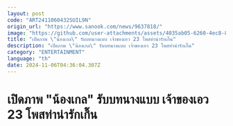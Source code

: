 ```yaml
---
layout: post
code: "ART2411060432SUIL9N"
origin_url: "https://www.sanook.com/news/9637818/"
image: "https://github.com/user-attachments/assets/4035ab05-6260-4ec8-8bac-37bc956ab135"
title: "เปิดภาพ \"น้องเกล\" รับบทนางแบบ เจ้าของเอว 23 โพสท่าน่ารักเกิ๊น"
description: "เปิดภาพ \"น้องเกล\" รับบทนางแบบ เจ้าของเอว 23 โพสท่าน่ารักเกิ๊น"
category: "ENTERTAINMENT"
language: "th"
date: 2024-11-06T04:36:04.307Z
---
```


# เปิดภาพ "น้องเกล" รับบทนางแบบ เจ้าของเอว 23 โพสท่าน่ารักเกิ๊น